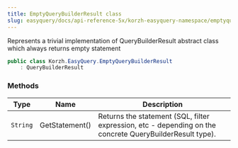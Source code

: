 ```yaml
---
title: EmptyQueryBuilderResult class
slug: easyquery/docs/api-reference-5x/korzh-easyquery-namespace/emptyquerybuilderresult-class
---
```



Represents a trivial implementation of QueryBuilderResult abstract class which always returns empty statement
```csharp
public class Korzh.EasyQuery.EmptyQueryBuilderResult
    : QueryBuilderResult

```

### Methods

| Type | Name | Description | 
| --- | --- | --- | 
| `String` | GetStatement() | Returns the statement (SQL, filter expression, etc - depending on the concrete QueryBuilderResult type). |